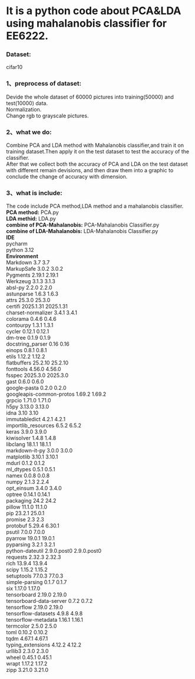 # It is a python code about PCA&LDA using mahalanobis classifier for EE6222.  
### Dataset:  
cifar10  
### 1、preprocess of dataset:  
Devide the whole dataset of 60000 pictures into training(50000) and test(10000) data.  
Normalization.  
Change rgb to grayscale pictures.  
### 2、what we do:  
Combine PCA and LDA method with Mahalanobis classifier,and train it on training dataset.Then apply it on the test dataset to  test the accuracy of the classifier.  
After that we collect both the accuracy of PCA and LDA on the test dataset with different remain devisions, and then draw them  into a graphic to conclude the change of accuracy with dimension.  
### 3、what is include:  
The code include PCA method,LDA method and a mahalanobis classifier.  
**PCA method:** PCA.py  
**LDA methid:** LDA.py  
**combine of PCA-Mahalanobis:** PCA-Mahalanobis Classifier.py  
**combine of LDA-Mahalanobis:** LDA-Mahalanobis Classifier.py    
__IDE__  
pycharm  
python 3.12  
__Environment__  
Markdown	3.7	3.7  
MarkupSafe	3.0.2	3.0.2  
Pygments	2.19.1	2.19.1  
Werkzeug	3.1.3	3.1.3  
absl-py	2.2.0	2.2.0  
astunparse	1.6.3	1.6.3  
attrs	25.3.0	25.3.0  
certifi	2025.1.31	2025.1.31  
charset-normalizer	3.4.1	3.4.1  
colorama	0.4.6	0.4.6  
contourpy	1.3.1	1.3.1  
cycler	0.12.1	0.12.1  
dm-tree	0.1.9	0.1.9  
docstring_parser	0.16	0.16  
einops	0.8.1	0.8.1  
etils	1.12.2	1.12.2  
flatbuffers	25.2.10	25.2.10  
fonttools	4.56.0	4.56.0  
fsspec	2025.3.0	2025.3.0  
gast	0.6.0	0.6.0  
google-pasta	0.2.0	0.2.0  
googleapis-common-protos	1.69.2	1.69.2  
grpcio	1.71.0	1.71.0  
h5py	3.13.0	3.13.0  
idna	3.10	3.10  
immutabledict	4.2.1	4.2.1  
importlib_resources	6.5.2	6.5.2  
keras	3.9.0	3.9.0  
kiwisolver	1.4.8	1.4.8  
libclang	18.1.1	18.1.1  
markdown-it-py	3.0.0	3.0.0  
matplotlib	3.10.1	3.10.1  
mdurl	0.1.2	0.1.2  
ml_dtypes	0.5.1	0.5.1  
namex	0.0.8	0.0.8  
numpy	2.1.3	2.2.4  
opt_einsum	3.4.0	3.4.0  
optree	0.14.1	0.14.1  
packaging	24.2	24.2  
pillow	11.1.0	11.1.0  
pip	23.2.1	25.0.1  
promise	2.3	2.3  
protobuf	5.29.4	6.30.1  
psutil	7.0.0	7.0.0  
pyarrow	19.0.1	19.0.1  
pyparsing	3.2.1	3.2.1  
python-dateutil	2.9.0.post0	2.9.0.post0  
requests	2.32.3	2.32.3  
rich	13.9.4	13.9.4  
scipy	1.15.2	1.15.2  
setuptools	77.0.3	77.0.3  
simple-parsing	0.1.7	0.1.7  
six	1.17.0	1.17.0  
tensorboard	2.19.0	2.19.0  
tensorboard-data-server	0.7.2	0.7.2  
tensorflow	2.19.0	2.19.0  
tensorflow-datasets	4.9.8	4.9.8  
tensorflow-metadata	1.16.1	1.16.1  
termcolor	2.5.0	2.5.0  
toml	0.10.2	0.10.2  
tqdm	4.67.1	4.67.1  
typing_extensions	4.12.2	4.12.2  
urllib3	2.3.0	2.3.0   
wheel	0.45.1	0.45.1  
wrapt	1.17.2	1.17.2  
zipp	3.21.0	3.21.0  
